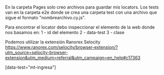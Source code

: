 En la carpeta Pages solo creo archivos para guardar mis locators. 
Los tests van en la carpeta e2e donde se crea una carpeta test con una archivo que sigue el formato
"nombrearchivo.cy.js".

Para encontrar el locator debo inspeccionar el elemento de la web donde nos basamos en:
1 - id del elemento
2 - data-test
3 - clase

Podemos utilizar la extensión Ranorex Selocity https://www.ranorex.com/selocity/browser-extension/?utm_source=selocity-browser-extension&utm_medium=referral&utm_campaign=en_help#c17363

[data-test="mt-ingresa"]